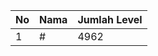 | No | Nama            | Jumlah Level |
|----|-----------------|--------------|
| 1  | #    |    4962        |
